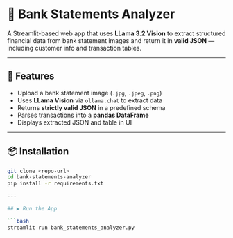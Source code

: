 # 🏦 Bank Statements Analyzer

A Streamlit-based web app that uses **LLama 3.2 Vision** to extract structured financial data from bank statement images and return it in **valid JSON** — including customer info and transaction tables.

---

## 🚀 Features

- Upload a bank statement image (`.jpg`, `.jpeg`, `.png`)
- Uses **LLama Vision** via `ollama.chat` to extract data
- Returns **strictly valid JSON** in a predefined schema
- Parses transactions into a **pandas DataFrame**
- Displays extracted JSON and table in UI

---

## 📦 Installation

```bash
git clone <repo-url>
cd bank-statements-analyzer
pip install -r requirements.txt

---

## ▶️ Run the App

```bash
streamlit run bank_statements_analyzer.py




